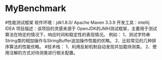 # MyBenchmark
#性能测试框架
软件环境：jdk1.8.0/ Apache Maven 3.3.9
开发工具：intellij IDEA
项目描述：该项目的灵感来源于 OpenJDK的JMH测试框架，主要用于测试算法在特定的情况下，响应时间和稳定性的表现情况。
例如：
1、测试字符串String类的相加操作与StringBuffer追加操作性能的优略。
2、比较常见的几种排序算法的性能优略。
#技术栈：
1、利用反射机制自动发现并加载待测类。
2、使用注解的方式对待测类进行相关配置。
